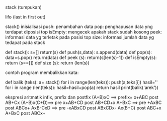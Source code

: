 stack (tumpukan)

lifo (last in first out)

stack() inisialisasi
push: penambahan data
pop: penghapusan data yng terdapat diposisi top
isEmpty: mengecek apakah stack sudah kosong
peek: informasi data yg terletak pada posisi top
size: informasi jumlah data yg tedapat pada stack

def stack():
    s=[]
    return(s)
def push(s,data):
    s.append(data)
def pop(s):
    data=s.pop()
    return(data)
def peek (s):
    return(s[len(s)-1])
def isEmpty(s):
    return (s==[])
def size (s):
    return (len(s))

contoh program membalikkan kata:

def balik (teks):
    a= stack()
    for i in range(len(teks)):
        push(a,teks[i])
    hasil=''
    for i in range (len(teks)):
        hasil=hasil+pop(a)
    return hasil
print(balik('arek'))

ekspresi aritmatik infix, prefix dan postfix
(A+B)xC ==> prefix= x+ABC post AB+Cx
(A+B)x(C+D)==> pre x+AB+CD post AB+CD+x
A+BxC ==> pre +AxBC post ABCx+
AxB-CxD ==> pre -xABxCD post ABxCDx-
Ax(B+C) post ABC+x
A+BxC post ABCx+